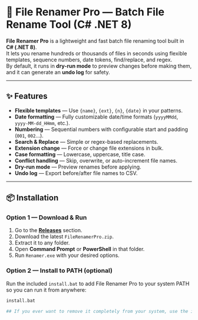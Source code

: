 # 📂 File Renamer Pro — Batch File Rename Tool (C# .NET 8)

**File Renamer Pro** is a lightweight and fast batch file renaming tool built in **C# (.NET 8)**.  
It lets you rename hundreds or thousands of files in seconds using flexible templates, sequence numbers, date tokens, find/replace, and regex.  
By default, it runs in **dry-run mode** to preview changes before making them, and it can generate an **undo log** for safety.

---

## ✨ Features
- **Flexible templates** — Use `{name}`, `{ext}`, `{n}`, `{date}` in your patterns.
- **Date formatting** — Fully customizable date/time formats (`yyyyMMdd`, `yyyy-MM-dd_HHmm`, etc.).
- **Numbering** — Sequential numbers with configurable start and padding (`001`, `002`...).
- **Search & Replace** — Simple or regex-based replacements.
- **Extension change** — Force or change file extensions in bulk.
- **Case formatting** — Lowercase, uppercase, title case.
- **Conflict handling** — Skip, overwrite, or auto-increment file names.
- **Dry-run mode** — Preview renames before applying.
- **Undo log** — Export before/after file names to CSV.

---

## 📦 Installation

### Option 1 — Download & Run
1. Go to the **[Releases](../../releases)** section.
2. Download the latest `FileRenamerPro.zip`.
3. Extract it to any folder.
4. Open **Command Prompt** or **PowerShell** in that folder.
5. Run `Renamer.exe` with your desired options.

### Option 2 — Install to PATH (optional)
Run the included `install.bat` to add File Renamer Pro to your system PATH so you can run it from anywhere:
```bash
install.bat

## If you ever want to remove it completely from your system, use the included uninstall


